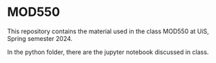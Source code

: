 # MOD550

This repository contains the material used in the class MOD550 at UiS, Spring semester 2024.

In the python folder, there are the jupyter notebook discussed in class.

